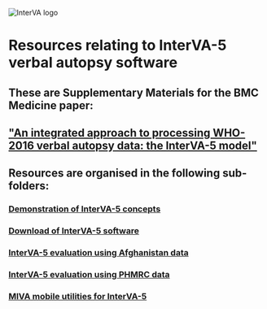 ![InterVA logo](http://www.byass.uk/interva/InterVA%20logo.jpg)

# Resources relating to InterVA-5 verbal autopsy software

## These are Supplementary Materials for the BMC Medicine paper: 
## ["An integrated approach to processing WHO-2016 verbal autopsy data: the InterVA-5 model"](https://rdcu.be/bFdxY)

## Resources are organised in the following sub-folders:

### [Demonstration of InterVA-5 concepts](https://github.com/peterbyass/InterVA-5/tree/master/Demonstration%20of%20InterVA-5%20concepts)
###	[Download of InterVA-5 software](https://github.com/peterbyass/InterVA-5/tree/master/Download%20of%20InterVA-5%20software)
###	[InterVA-5 evaluation using Afghanistan data](https://github.com/peterbyass/InterVA-5/tree/master/InterVA-5%20evaluation%20using%20Afghanistan%20data)
###	[InterVA-5 evaluation using PHMRC data](https://github.com/peterbyass/InterVA-5/tree/master/InterVA-5%20evaluation%20using%20PHMRC%20data)
###	[MIVA mobile utilities for InterVA-5](https://github.com/peterbyass/InterVA-5/tree/master/MIVA%20mobile%20utilities%20for%20InterVA-5)

